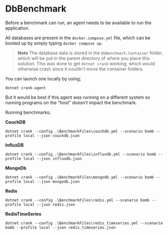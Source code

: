 # DbBenchmark

Before a benchmark can run, an agent needs to be available to run the application.

All databases are present in the `docker.compose.yml` file, which can be booted up by simply typing `docker compose up`.

> **Note**
> The database data is stored in the `DbBenchmark.Container` folder, which will be put in the parent directory of where
> you place this solution.
> This was done to get `dotnet crank` working, which would otherwise crash since it couldn't move the container folders.

You can launch one locally by using;

```shell
dotnet crank-agent 
```

But it would be best if this agent was running on a different system so running programs on the "host" doesn't impact
the benchmark.

Running benchmarks;

**CouchDB**

```shell
dotnet crank --config .\BenchmarkFiles\couchdb.yml --scenario bomb --profile local --json couchdb.json
```

**InfluxDB**

```shell
dotnet crank --config .\BenchmarkFiles\influxdb.yml --scenario bomb --profile local --json influxdb.json
```

**MongoDb**

```shell
dotnet crank --config .\BenchmarkFiles\mongodb.yml --scenario bomb --profile local --json mongodb.json
```

**Redis**

```shell
dotnet crank --config .\BenchmarkFiles\redis.yml --scenario bomb --profile local --json redis.json
```

**RedisTimeSeries**

```shell
dotnet crank --config .\BenchmarkFiles\redis_timeseries.yml --scenario bomb --profile local --json redis_timeseries.json
```
